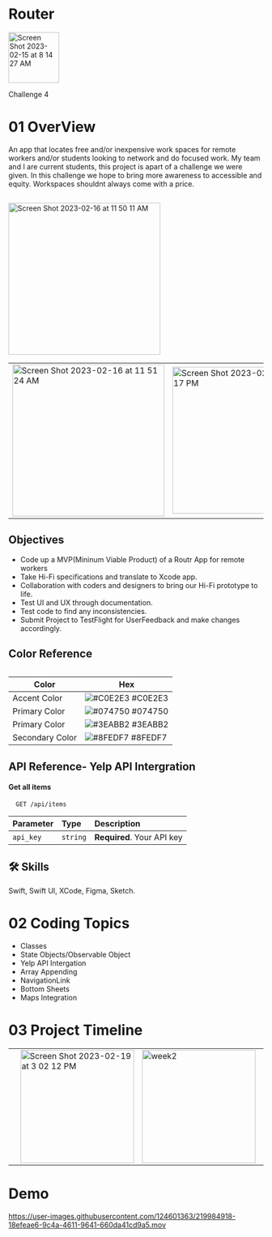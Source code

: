 # Router
<img width="100" alt="Screen Shot 2023-02-15 at 8 14 27 AM" src="https://user-images.githubusercontent.com/124601363/219974329-e4a2a26d-91d9-40b1-9b3e-949065801c0f.png">



Challenge 4
 


# 01 OverView

An app that locates free and/or inexpensive work spaces for remote workers and/or students looking to network and do focused work. My team and I are current students, this project is apart of a challenge we were given. In this challenge we hope to bring more awareness to accessible and equity. Workspaces shouldnt always come with a price.   


## 
<img width="300px; height: 500px;" alt="Screen Shot 2023-02-16 at 11 50 11 AM" src="https://user-images.githubusercontent.com/124601363/219433319-6f2c39df-5b1c-45aa-a61e-9c4a8dc71baa.png">

<table>
 <tr>
  <td>
  <img width="300px; height: 500px;" alt="Screen Shot 2023-02-16 at 11 51 24 AM" src="https://user-images.githubusercontent.com/124601363/219971727-8d45fc51-7ff6-42ec-8c9a-7c7d0636b110.png">


  
  <td>
   
 <img width="290" alt="Screen Shot 2023-02-19 at 3 08 17 PM" src="https://user-images.githubusercontent.com/124601363/219972589-c770946f-b243-4135-81a8-61e6af5f70c8.png">


 
  <td>
  <tr>
  
   <table>
  



## Objectives 
- Code up a MVP(Mininum Viable Product) of a Routr App for remote workers
- Take Hi-Fi specifications and translate to Xcode app.
- Collaboration with coders and designers to bring our Hi-Fi prototype to life.
- Test UI and UX through documentation.
- Test code to find any inconsistencies.
- Submit Project to TestFlight for UserFeedback and make changes accordingly.

## Color Reference

| Color             | Hex                                                                |
| ----------------- | ------------------------------------------------------------------ |
| Accent Color | ![#C0E2E3](https://via.placeholder.com/10/C0E2E3?text=+) #C0E2E3 |
| Primary Color | ![#074750](https://via.placeholder.com/10/074750?text=+) #074750 |
| Primary Color | ![#3EABB2](https://via.placeholder.com/10/3EABB2?text=+) #3EABB2 |
| Secondary Color | ![#8FEDF7](https://via.placeholder.com/10/8FEDF7?text=+) #8FEDF7 |


## API Reference- Yelp API Intergration

#### Get all items

```http
  GET /api/items
```

| Parameter | Type     | Description                |
| :-------- | :------- | :------------------------- |
| `api_key` | `string` | **Required**. Your API key |



## 🛠 Skills
Swift, Swift UI, XCode, Figma, Sketch.



# 02 Coding Topics

- Classes
- State Objects/Observable Object
- Yelp API Intergation
- Array Appending
- NavigationLink
- Bottom Sheets
- Maps Integration


# 03 Project Timeline


 <table>
 <tr>
  <td>
 
   

  <td>
 <img width="224" alt="Screen Shot 2023-02-19 at 3 02 12 PM" src="https://user-images.githubusercontent.com/124601363/219972338-2c7dc4ab-676e-48dd-9e74-47b3210e9e2a.png">

   <td>
   
   <img width="224" alt="week2" src="https://user-images.githubusercontent.com/124601363/219970911-228e0e89-ecce-4af7-b2ec-d79adfcc28f3.png">

  <td>
  
  <td>
  <img width="224" alt="week3" src="https://user-images.githubusercontent.com/124601363/219971006-3d179f9d-5e97-44d3-b731-2ab86a9cd50d.png">


  <td>
  <tr>
   <table>   
    
    
   

# Demo
https://user-images.githubusercontent.com/124601363/219984918-18efeae6-9c4a-4611-9641-660da41cd9a5.mov


  

